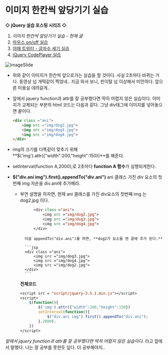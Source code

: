 # 이미지 한칸씩 앞당기기 실습

**◇ jQuery 실습 포스팅 시리즈 ◇**

1. *이미지 한칸씩 앞당기기 실습 - 현재 글*
2. [마우스 on/off 실습](https://yejip.com/web/2020-12-13-jquery실습3/) 
3. [야매 트위터 - 글자수 세기 실습](https://yejip.com/web/2020-12-13-jquery실습4/) 
4. [jQuery CodePlayer 실습](https://yejip.com/web/2021-04-24-jQuery_CodePlayer/)

![imageSlide](https://user-images.githubusercontent.com/37058233/102686399-e308da80-422a-11eb-9a7f-fea4e6308e30.gif)

- 위와 같이 이미지가 한칸씩 앞으로가는 실습을 할 것이다. 사실 2초마다 바뀌는 거다. 동영상 넘 개떡같이 찍었네..  지금 와서 보니, 핀이털 넘 이상해서 미안하다. 앞으론 미용실 데려갈게..

- 앞에서 jquery function과 attr를 잘 공부했다면 딱히 어렵지 않은 실습이다. 이미지가 교체되는 부분의 html 코드는 다음과 같다. 그냥 div태그에 이미지를 넣어놓으면 끝이다.

  ```html
  <div class ="ani">
      <img src ="img/dog2.jpg">
      <img src ="img/dog3.jpg">
      <img src ="img/dog4.jpg">
  </div>
  ```

- img의 크기를 다똑같이 맞추기 위해 **$('img').attr({"width":200,"height":150})**를 해준다.

-  setInterval(function A,2000);로 2초마다 **function A 함수**가 실행되게한다.
   
-  **$("div.ani img").first().appendTo("div.ani")** ani 클래스 가진 div 요소의 첫번째 img 자손을 div.ani에 추가해라.
   - 부연 설명을 하자면, 현재 ani 클래스를 가진 div요소의 첫번째 img 는 dog2.jpg 이다. 
     
     ```jsp
           <div class ="ani">
               <img src ="img/dog2.jpg">
               <img src ="img/dog3.jpg">
               <img src ="img/dog4.jpg">
           </div>
     ```
     
           이걸 appendTo("div.ani")를 하면, **dog2가 요소들 맨 끝에 추가 된다.**
          
           ```jsp
           <div class ="ani">
               <img src ="img/dog3.jpg">
               <img src ="img/dog4.jpg">
               <img src ="img/dog2.jpg">
           </div>
           ```
     
      **전체코드**
     
      ```jsp
      <script src = "script/jquery-3.5.1.min.js"></script>
      <script>
          $(function(){
              $('img').attr({"width":200,"height":150})
              setInterval(function(){
                  $("div.ani img").first().appendTo("div.ani");
              },2000);
          })
      </script>
      ```

*앞에서 jquery function과 attr를 잘 공부했다면 딱히 어렵지 않은 실습이다.* 라고 앞에서 말했다. 나는 잘 공부를 못한듯 싶다. 더 공부해야지..